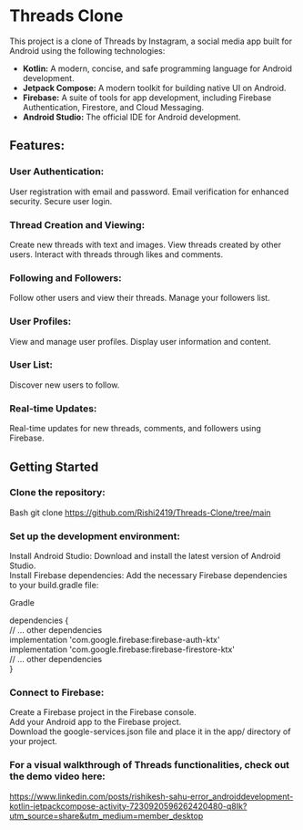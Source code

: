 # Threads Clone
This project is a clone of Threads by Instagram, a social media app built for Android using the following technologies:

* **Kotlin:** A modern, concise, and safe programming language for Android development.
* **Jetpack Compose:** A modern toolkit for building native UI on Android.
* **Firebase:** A suite of tools for app development, including Firebase Authentication, Firestore, and Cloud Messaging.
* **Android Studio:** The official IDE for Android development.

## Features:

### User Authentication:
User registration with email and password.
Email verification for enhanced security.
Secure user login.
### Thread Creation and Viewing:
Create new threads with text and images.
View threads created by other users.
Interact with threads through likes and comments.
### Following and Followers:
Follow other users and view their threads.
Manage your followers list.
### User Profiles:
View and manage user profiles.
Display user information and content.
### User List:
Discover new users to follow.
### Real-time Updates:
Real-time updates for new threads, comments, and followers using Firebase.

## Getting Started

### Clone the repository:

Bash
git clone https://github.com/Rishi2419/Threads-Clone/tree/main

### Set up the development environment:

Install Android Studio: Download and install the latest version of Android Studio.<br>
Install Firebase dependencies: Add the necessary Firebase dependencies to your build.gradle file:

Gradle

dependencies {<br>
    // ... other dependencies<br>
    implementation 'com.google.firebase:firebase-auth-ktx'<br>
    implementation 'com.google.firebase:firebase-firestore-ktx'<br>
    // ... other dependencies<br>
}<br>

### Connect to Firebase:
Create a Firebase project in the Firebase console.<br>
Add your Android app to the Firebase project.<br>
Download the google-services.json file and place it in the app/ directory of your project.<br>


### For a visual walkthrough of Threads functionalities, check out the demo video here:
https://www.linkedin.com/posts/rishikesh-sahu-error_androiddevelopment-kotlin-jetpackcompose-activity-7230920596262420480-q8Ik?utm_source=share&utm_medium=member_desktop



